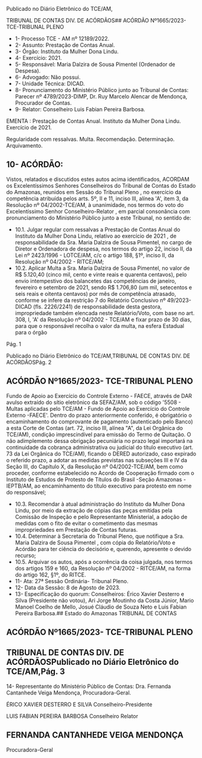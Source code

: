 Publicado  no  Diário  Eletrônico do TCE/AM,

TRIBUNAL DE CONTAS DIV. DE ACÓRDÃOS## ACÓRDÃO Nº1665/2023- TCE-TRIBUNAL PLENO

- 1- Processo TCE - AM nº 12189/2022.
- 2- Assunto: Prestação de Contas Anual.
- 3- Órgão: Instituto da Mulher Dona Lindu.
- 4- Exercício: 2021.
- 5- Responsável: Maria Dalzira de Sousa Pimentel (Ordenador de Despesa).
- 6- Advogado: Não possui.
- 7- Unidade Técnica: DICAD.
- 8- Pronunciamento  do  Ministério  Público  junto  ao  Tribunal  de  Contas: Parecer  nº 4789/2023-DIMP, Dr. Ruy Marcelo Alencar de Mendonça, Procurador de Contas.
- 9- Relator: Conselheiro Luis Fabian Pereira Barbosa.

EMENTA :  Prestação  de  Contas  Anual.  Instituto  da Mulher Dona Lindu. Exercício de 2021.

Regularidade com ressalvas. Multa. Recomendação. Determinação. Arquivamento.

## 10-  ACÓRDÃO:

Vistos, relatados e discutidos estes autos acima identificados, ACORDAM os Excelentíssimos Senhores Conselheiros do Tribunal de Contas do Estado do Amazonas, reunidos em Sessão do Tribunal Pleno , no exercício da competência atribuída pelos arts. 5º, II e 11, inciso III, alínea 'A', item 3, da  Resolução  nº  04/2002-TCE/AM, à unanimidade, nos  termos  do  voto  do  Excelentíssimo  Senhor  Conselheiro-Relator ,  em parcial consonância com pronunciamento do Ministério Público junto a este Tribunal, no sentido de:

- 10.1. Julgar  regular  com  ressalvas a  Prestação  de  Contas  Anual  do Instituto  da  Mulher  Dona  Lindu,  relativo  ao exercício  de  2021 , de responsabilidade da Sra. Maria Dalzira de Sousa Pimentel, no cargo de Diretor e Ordenadora de despesa, nos termos do artigo 22, inciso II, da  Lei  nº 2423/1996  -  LOTCE/AM,  c/c  o  artigo  188,  §1º,  inciso  II,  da Resolução nº 04/2002 - RITCE/AM;
- 10.2. Aplicar Multa a Sra. Maria Dalzira de Sousa Pimentel, no valor de R$ 5.120,40 (cinco mil, cento e vinte reais e quarenta centavos), pelo envio intempestivo dos balancetes das competências de janeiro, fevereiro e setembro de 2021, sendo R$ 1.706,80 (um mil, setecentos e seis reais e  oitenta  centavos)  por  mês  de  competência  atrasado,  conforme  se infere  da  restrição  7  do  Relatório  Conclusivo  nº  49/2023-DICAD  (fls. 2226/2241) de responsabilidade desta gestora, impropriedade também elencada  neste  Relatório/Voto,  com  base  no  art.  308, I, 'A' da Resolução nº 04/2002 - TCE/AM e fixar prazo de 30 dias, para que o responsável recolha o valor da multa, na esfera Estadual para o órgão

Pág. 1

Publicado  no  Diário  Eletrônico do TCE/AM,TRIBUNAL DE CONTAS DIV. DE ACÓRDÃOSPág. 2

## ACÓRDÃO Nº1665/2023- TCE-TRIBUNAL PLENO

Fundo de Apoio ao Exercício do Controle Externo - FAECE, através de DAR avulso  extraído  do  sítio  eletrônico  da  SEFAZ/AM,  sob  o  código '5508 - Multas aplicadas pelo TCE/AM - Fundo de Apoio ao Exercício do Controle Externo -FAECE'.  Dentro do prazo anteriormente conferido, é obrigatório o encaminhamento do comprovante de pagamento (autenticado pelo Banco) a esta Corte de Contas (art. 72, inciso III, alínea "A", da Lei Orgânica do TCE/AM), condição imprescindível para emissão do Termo de Quitação. O não adimplemento dessa obrigação pecuniária no prazo legal importará na continuidade da cobrança administrativa ou judicial do título executivo (art.  73  da  Lei  Orgânica  do  TCE/AM),  ficando  o  DERED  autorizado, caso  expirado  o  referido  prazo,  a  adotar  as  medidas  previstas  nas subseções  III  e  IV  da  Seção  III,  do  Capítulo  X,  da  Resolução  nº 04/2002-TCE/AM,  bem  como  proceder,  conforme  estabelecido  no Acordo de Cooperação firmado com o Instituto de Estudos de Protesto de Títulos do Brasil -Seção Amazonas -IEPTB/AM, ao encaminhamento  do  título executivo para protesto em  nome  do responsável;

- 10.3. Recomendar à atual administração do Instituto da Mulher Dona Lindu, por meio da extração de cópias das peças emitidas pela Comissão de Inspeção e pelo Representante Ministerial, a adoção de medidas com o fito de evitar o cometimento das mesmas impropriedades em Prestação de Contas futuras.
- 10.4. Determinar à Secretaria do Tribunal Pleno, que notifique a Sra. Maria Dalzira  de  Sousa  Pimentel ,  com  cópia  do  Relatório/Voto  e  Acórdão para ter ciência do decisório e, querendo, apresente o devido recurso;
- 10.5. Arquivar os autos, após a ocorrência da coisa julgada, nos termos dos artigos 159 e 160, da Resolução nº 04/2002 - RITCE/AM, na forma do artigo 162, §1º, do RITCE.
- 11-  Ata: 27ª Sessão Ordinária- Tribunal Pleno.
- 12-  Data da Sessão: 8 de Agosto de 2023.
- 13-  Especificação do quorum: Conselheiros: Érico Xavier Desterro e Silva (Presidente não votou), Ari Jorge Moutinho da Costa Júnior, Mario Manoel Coelho de Mello, Josué Cláudio de Souza Neto e Luis Fabian Pereira Barbosa.## Estado do Amazonas TRIBUNAL DE CONTAS

## ACÓRDÃO Nº1665/2023- TCE-TRIBUNAL PLENO

## TRIBUNAL DE CONTAS DIV. DE ACÓRDÃOSPublicado  no  Diário  Eletrônico do TCE/AM,Pág. 3

14-  Representante do Ministério Público de Contas: Dra. Fernanda Cantanhede Veiga Mendonça, Procuradora-Geral.

ÉRICO XAVIER DESTERRO E SILVA Conselheiro-Presidente

LUIS FABIAN PEREIRA BARBOSA Conselheiro Relator

## FERNANDA CANTANHEDE VEIGA MENDONÇA

Procuradora-Geral